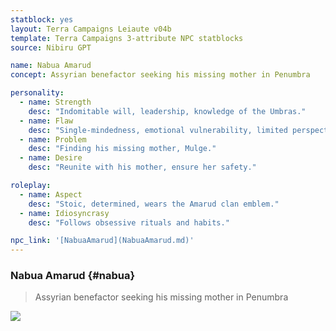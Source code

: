 ```yaml
---
statblock: yes
layout: Terra Campaigns Leiaute v04b
template: Terra Campaigns 3-attribute NPC statblocks
source: Nibiru GPT

name: Nabua Amarud
concept: Assyrian benefactor seeking his missing mother in Penumbra

personality:
  - name: Strength
    desc: "Indomitable will, leadership, knowledge of the Umbras."
  - name: Flaw
    desc: "Single-mindedness, emotional vulnerability, limited perspective."
  - name: Problem
    desc: "Finding his missing mother, Mulge."
  - name: Desire
    desc: "Reunite with his mother, ensure her safety."

roleplay:
  - name: Aspect
    desc: "Stoic, determined, wears the Amarud clan emblem."
  - name: Idiosyncrasy
    desc: "Follows obsessive rituals and habits."

npc_link: '[NabuaAmarud](NabuaAmarud.md)'
---
```

### Nabua Amarud {#nabua}

> Assyrian benefactor seeking his missing mother in Penumbra

![](https://i.imgur.com/309znJG.png)
